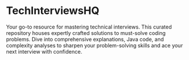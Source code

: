# TechInterviewsHQ
Your go-to resource for mastering technical interviews. This curated repository houses expertly crafted solutions to must-solve coding problems. Dive into comprehensive explanations, Java code, and complexity analyses to sharpen your problem-solving skills and ace your next interview with confidence.
